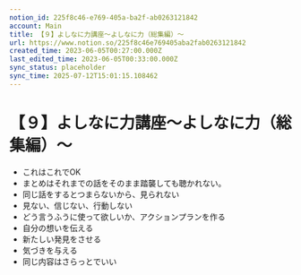 ```yaml
---
notion_id: 225f8c46-e769-405a-ba2f-ab0263121842
account: Main
title: 【９】よしなに力講座〜よしなに力（総集編）〜
url: https://www.notion.so/225f8c46e769405aba2fab0263121842
created_time: 2023-06-05T00:27:00.000Z
last_edited_time: 2023-06-05T00:33:00.000Z
sync_status: placeholder
sync_time: 2025-07-12T15:01:15.108462
---
```

# 【９】よしなに力講座〜よしなに力（総集編）〜

- これはこれでOK
- まとめはそれまでの話をそのまま踏襲しても聴かれない。
- 同じ話をするとつまらないから、見られない
- 見ない、信じない、行動しない
- どう言うふうに使って欲しいか、アクションプランを作る
- 自分の想いを伝える
- 新たしい発見をさせる
- 気づきを与える
- 同じ内容はさらっとでいい